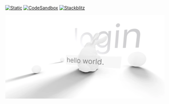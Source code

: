 [![Static](https://img.shields.io/badge/demo-%23646CFF.svg?logo=html5&logoColor=white)](https://pmndrs.github.io/examples/html-input-fields)
[![CodeSandbox](https://img.shields.io/badge/codesandbox-040404?logo=codesandbox&logoColor=DBDBDB)](https://codesandbox.io/s/github/pmndrs/examples/tree/main/demos/html-input-fields)
[![Stackblitz](https://img.shields.io/badge/stackblitz-fff?logo=Stackblitz&logoColor=1389FD)](https://stackblitz.com/github/pmndrs/examples/tree/main/demos/html-input-fields)

![](thumbnail.webp)
